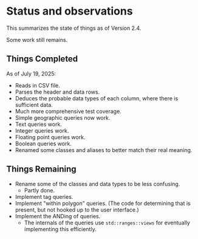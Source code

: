 # Status and observations

This summarizes the state of things as of Version 2.4.

Some work still remains.

## Things Completed

As of July 19, 2025:

* Reads in CSV file.
* Parses the header and data rows.
* Deduces the probable data types of each column, where there is sufficient data.
* Much more comprehensive test coverage.
* Simple geographic queries now work.
* Text queries work.
* Integer queries work.
* Floating point queries work.
* Boolean queries work.
* Renamed some classes and aliases to better match their real meaning.

## Things Remaining

* Rename some of the classes and data types to be less confusing.
  * Partly done.
* Implement tag queries.
* Implement "within polygon" queries. (The code for determining that is
  present, but not hooked up to the user interface.)
* Implement the ANDing of queries.
  * The internals of the queries use `std::ranges::views` for eventually
    implementing this efficiently.
